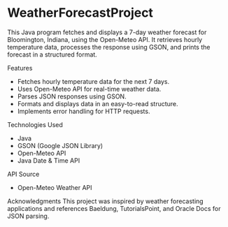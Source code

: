 # WeatherForecastProject
This Java program fetches and displays a 7-day weather forecast for Bloomington, Indiana, using the Open-Meteo API. It retrieves hourly temperature data, processes the response using GSON, and prints the forecast in a structured format.

Features
- Fetches hourly temperature data for the next 7 days.
- Uses Open-Meteo API for real-time weather data.
- Parses JSON responses using GSON.
- Formats and displays data in an easy-to-read structure.
- Implements error handling for HTTP requests.


Technologies Used
- Java
- GSON (Google JSON Library)
- Open-Meteo API
- Java Date & Time API

API Source
- Open-Meteo Weather API

Acknowledgments
This project was inspired by weather forecasting applications and references Baeldung, TutorialsPoint, and Oracle Docs for JSON parsing.
